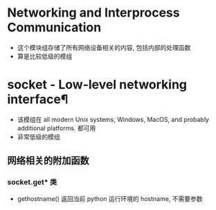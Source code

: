 # Networking and Interprocess Communication

* 这个模块组存储了所有网络设备相关的内容, 包括内部的处理函数  
* 算是比较低级的模组


# socket - Low-level networking interface¶

* 该模组在 all modern Unix systems, Windows, MacOS, and probably additional platforms. 都可用
* 非常低级的模组


## 网络相关的附加函数


### socket.get* 类


* gethostname()     返回当前 python 运行环境的 hostname, 不需要参数
